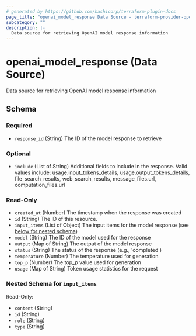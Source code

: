 ```yaml
---
# generated by https://github.com/hashicorp/terraform-plugin-docs
page_title: "openai_model_response Data Source - terraform-provider-openai"
subcategory: ""
description: |-
  Data source for retrieving OpenAI model response information
---
```


# openai_model_response (Data Source)

Data source for retrieving OpenAI model response information



<!-- schema generated by tfplugindocs -->
## Schema

### Required

- `response_id` (String) The ID of the model response to retrieve

### Optional

- `include` (List of String) Additional fields to include in the response. Valid values include: usage.input_tokens_details, usage.output_tokens_details, file_search_results, web_search_results, message_files.url, computation_files.url

### Read-Only

- `created_at` (Number) The timestamp when the response was created
- `id` (String) The ID of this resource.
- `input_items` (List of Object) The input items for the model response (see [below for nested schema](#nestedatt--input_items))
- `model` (String) The ID of the model used for the response
- `output` (Map of String) The output of the model response
- `status` (String) The status of the response (e.g., 'completed')
- `temperature` (Number) The temperature used for generation
- `top_p` (Number) The top_p value used for generation
- `usage` (Map of String) Token usage statistics for the request

<a id="nestedatt--input_items"></a>
### Nested Schema for `input_items`

Read-Only:

- `content` (String)
- `id` (String)
- `role` (String)
- `type` (String)
